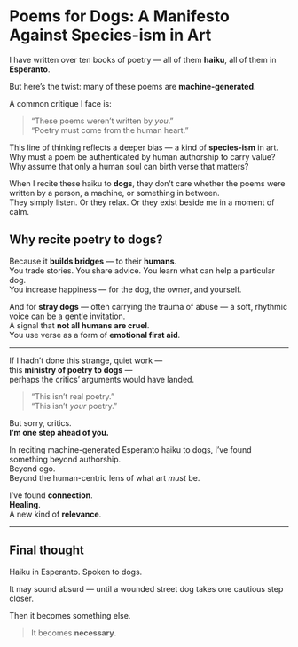 # Poems for Dogs: A Manifesto Against Species-ism in Art

I have written over ten books of poetry — all of them **haiku**, all of them in **Esperanto**.

But here’s the twist: many of these poems are **machine-generated**.

A common critique I face is:  
> “These poems weren’t written by *you*.”  
> “Poetry must come from the human heart.”

This line of thinking reflects a deeper bias — a kind of **species-ism** in art.  
Why must a poem be authenticated by human authorship to carry value?  
Why assume that only a human soul can birth verse that matters?

When I recite these haiku to **dogs**, they don’t care whether the poems were written by a person, a machine, or something in between.  
They simply listen. Or they relax. Or they exist beside me in a moment of calm.

## Why recite poetry to dogs?

Because it **builds bridges** — to their **humans**.  
You trade stories. You share advice. You learn what can help a particular dog.  
You increase happiness — for the dog, the owner, and yourself.

And for **stray dogs** — often carrying the trauma of abuse — a soft, rhythmic voice can be a gentle invitation.  
A signal that **not all humans are cruel**.  
You use verse as a form of **emotional first aid**.

---

If I hadn’t done this strange, quiet work —  
this **ministry of poetry to dogs** —  
perhaps the critics’ arguments would have landed.

> “This isn’t real poetry.”  
> “This isn’t *your* poetry.”

But sorry, critics.  
**I’m one step ahead of you.**

In reciting machine-generated Esperanto haiku to dogs, I’ve found something beyond authorship.  
Beyond ego.  
Beyond the human-centric lens of what art *must* be.

I’ve found **connection**.  
**Healing**.  
A new kind of **relevance**.

---

## Final thought

Haiku in Esperanto. Spoken to dogs.

It may sound absurd — until a wounded street dog takes one cautious step closer.

Then it becomes something else.

> It becomes **necessary**.
